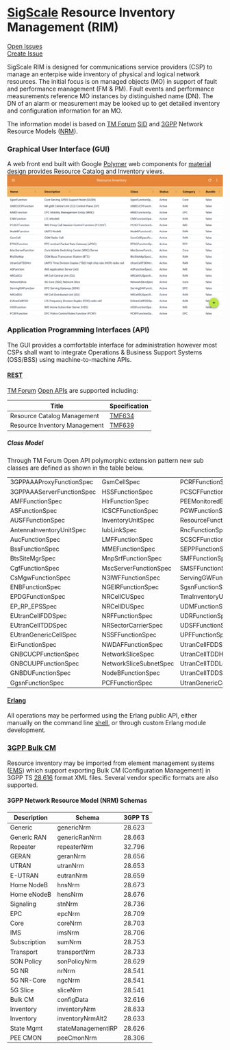 # [SigScale](http://www.sigscale.org) Resource Inventory Management (RIM)

[Open Issues](https://sigscale.atlassian.net/projects/IM/issues/?filter=allopenissues "Open Issues")  
[Create Issue](https://sigscale.atlassian.net/secure/CreateIssue!default.jspa?pid=10304&issuetype=10000 "Create Issue")

SigScale RIM is designed for communications service providers
(CSP) to manage an enterpise wide inventory of physical and logical
network resources. The initial focus is on managed objects (MO) in
support of fault and performance management (FM & PM). Fault events
and performance measurements reference MO instances by distinguished
name (DN). The DN of an alarm or measurement may be looked up to get
detailed inventory and configuration information for an MO.

The information model is based on
[TM Forum](https://www.tmforum.org) 
[SID](https://www.tmforum.org/information-framework-sid/) 
and [3GPP](http://www.3gpp.org) Network Resource Models 
([NRM](https://webapp.etsi.org/key/key.asp?GSMSpecPart1=32&GSMSpecPart2=622&Search=search)).

### Graphical User Interface (GUI)
A web front end built with Google [Polymer](https://www.polymer-project.org)
web components for
[material design](https://material.io/guidelines/material-design/introduction.html) 
provides Resource Catalog and Inventory views.
![screenshot](https://raw.githubusercontent.com/sigscale/rim/master/doc/specifications.png)

### Application Programming Interfaces (API)
The GUI provides a comfortable interface for administration however
most CSPs shall want to integrate Operations & Business Support Systems
(OSS/BSS) using machine-to-machine APIs.

#### [REST](https://en.wikipedia.org/wiki/Representational_state_transfer)
[TM Forum](https://www.tmforum.org)
[Open APIs](https://www.tmforum.org/open-apis/) are supported including:

|Title                         | Specification |
|------------------------------|---------------|
|Resource Catalog Management   | [TMF634](https://projects.tmforum.org/wiki/download/attachments/90514804/TMF634_Resource_Catalog_Management_API_REST_Specification_R17.0.1.pdf) |
|Resource Inventory Management | [TMF639](https://projects.tmforum.org/wiki/download/attachments/90514806/TMF639_Resource_Inventory_Management_REST_API_Specification_R17.0.1.pdf) |

##### Class Model
Through TM Forum Open API polymorphic extension pattern new sub
classes are defined as shown in the table below.

|                           |                        |                        |
|---------------------------|------------------------|------------------------|
| 3GPPAAAProxyFunctionSpec  | GsmCellSpec            | PCRFFunctionSpec       |
| 3GPPAAAServerFunctionSpec | HSSFunctionSpec        | PCSCFFunctionSpec      |
| AMFFunctionSpec           | HlrFunctionSpec        | PEEMonitoredEntitySpec |
| ASFunctionSpec            | ICSCFFunctionSpec      | PGWFunctionSpec        |
| AUSFFunctionSpec          | InventoryUnitSpec      | ResourceFunctionSpec   |
| AntennaInventoryUnitSpec  | IubLinkSpec            | RncFunctionSpec        |
| AucFunctionSpec           | LMFFunctionSpec        | SCSCFFunctionSpec      |
| BssFunctionSpec           | MMEFunctionSpec        | SEPPFunctionSpec       |
| BtsSiteMgrSpec            | MnpSrfFunctionSpec     | SMFFunctionSpec        |
| CgfFunctionSpec           | MscServerFunctionSpec  | SMSFFunctionSpec       |
| CsMgwFunctionSpec         | N3IWFFunctionSpec      | ServingGWFunctionSpec  |
| ENBFunctionSpec           | NGEIRFunctionSpec      | SgsnFunctionSpec       |
| EPDGFunctionSpec          | NRCellCUSpec           | TmaInventoryUnitSpec   |
| EP_RP_EPSSpec             | NRCellDUSpec           | UDMFunctionSpec        |
| EUtranCellFDDSpec         | NRFFunctionSpec        | UDRFunctionSpec        |
| EUtranCellTDDSpec         | NRSectorCarrierSpec    | UDSFFunctionSpec       |
| EUtranGenericCellSpec     | NSSFFunctionSpec       | UPFFunctionSpec        |
| EirFunctionSpec           | NWDAFFunctionSpec      | UtranCellFDDSpec       |
| GNBCUCPFunctionSpec       | NetworkSliceSpec       | UtranCellTDDHcrSpec    |
| GNBCUUPFunctionSpec       | NetworkSliceSubnetSpec | UtranCellTDDLcrSpec    |
| GNBDUFunctionSpec         | NodeBFunctionSpec      | UtranCellTDDSpec       |
| GgsnFunctionSpec          | PCFFunctionSpec        | UtranGenericCellSpec   |

#### [Erlang](http://www.erlang.org)
All operations may be performed using the Erlang public API, either
manually on the command line
[shell](http://erlang.org/doc/man/shell.html), or through custom Erlang
module development.

### [3GPP Bulk CM](https://webapp.etsi.org/key/key.asp?GSMSpecPart1=32&GSMSpecPart2=600&Search=search)
Resource inventory may be imported from element management systems 
([EMS](https://en.wikipedia.org/wiki/Element_management_system))
which support exporting Bulk CM (Configuration Management) in 3GPP TS 
[28.616](https://webapp.etsi.org/key/key.asp?GSMSpecPart1=32&GSMSpecPart2=616&Search=search) 
format XML files. Several vendor specific formats are also supported.

#### 3GPP Network Resource Model (NRM) Schemas
|Description |Schema              |3GPP TS|
|------------|--------------------|-------|
|Generic     |genericNrm          | 28.623|
|Generic RAN |genericRanNrm       | 28.663|
|Repeater    |repeaterNrm         | 32.796|
|GERAN       |geranNrm            | 28.656|
|UTRAN       |utranNrm            | 28.653|
|E-UTRAN     |eutranNrm           | 28.659|
|Home NodeB  |hnsNrm              | 28.673|
|Home eNodeB |hensNrm             | 28.676|
|Signaling   |stnNrm              | 28.736|
|EPC         |epcNrm              | 28.709|
|Core        |coreNrm             | 28.703|
|IMS         |imsNrm              | 28.706|
|Subscription|sumNrm              | 28.753|
|Transport   |transportNrm        | 28.733|
|SON Policy  |sonPolicyNrm        | 28.629|
|5G NR       |nrNrm               | 28.541|
|5G NR-Core  |ngcNrm              | 28.541|
|5G Slice    |sliceNrm            | 28.541|
|Bulk CM     |configData          | 32.616|
|Inventory   |inventoryNrm        | 28.633|
|Inventory   |inventoryNrmAlt2    | 28.633|
|State Mgmt  |stateManagementIRP  | 28.626|
|PEE CMON    |peeCmonNrm          | 28.306|

